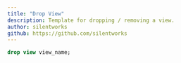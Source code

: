 ```yaml
---
title: "Drop View"
description: Template for dropping / removing a view.
author: silentworks
github: https://github.com/silentworks
---
```


```sql
drop view view_name;
```
